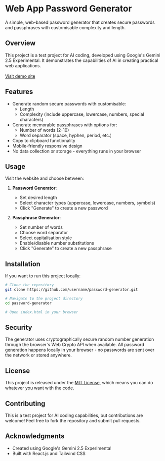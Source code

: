 # Web App Password Generator

A simple, web-based password generator that creates secure passwords and passphrases with customisable complexity and length.

## Overview

This project is a test project for AI coding, developed using Google's Gemini 2.5 Experimental. It demonstrates the capabilities of AI in creating practical web applications. </br>
</br>
[Visit demo site](https://web-psword-gen.netlify.app/)
## Features

- Generate random secure passwords with customisable:
  - Length
  - Complexity (include uppercase, lowercase, numbers, special characters)
- Generate memorable passphrases with options for:
  - Number of words (2-10)
  - Word separator (space, hyphen, period, etc.)
- Copy to clipboard functionality
- Mobile-friendly responsive design
- No data collection or storage - everything runs in your browser

## Usage

Visit the website and choose between:

1. **Password Generator**:
   - Set desired length
   - Select character types (uppercase, lowercase, numbers, symbols)
   - Click "Generate" to create a new password

2. **Passphrase Generator**:
   - Set number of words
   - Choose word separator
   - Select capitalisation style
   - Enable/disable number substitutions
   - Click "Generate" to create a new passphrase

## Installation

If you want to run this project locally:

```bash
# Clone the repository
git clone https://github.com/username/password-generator.git

# Navigate to the project directory
cd password-generator

# Open index.html in your browser
```

## Security

The generator uses cryptographically secure random number generation through the browser's Web Crypto API when available. All password generation happens locally in your browser - no passwords are sent over the network or stored anywhere.

## License

This project is released under the [MIT License](LICENSE), which means you can do whatever you want with the code.

## Contributing

This is a test project for AI coding capabilities, but contributions are welcome! Feel free to fork the repository and submit pull requests.

## Acknowledgments

- Created using Google's Gemini 2.5 Experimental
- Built with React.js and Tailwind CSS
